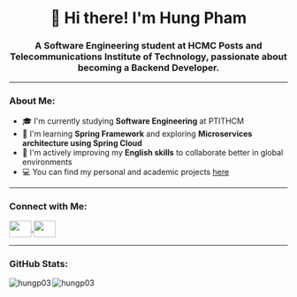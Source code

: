 <h1 align="center">👋 Hi there! I'm Hung Pham</h1>
<h3 align="center">A Software Engineering student at HCMC Posts and Telecommunications Institute of Technology, passionate about becoming a Backend Developer.</h3>

---

<h3 align="left">About Me:</h3>

- 🎓 I'm currently studying **Software Engineering** at PTITHCM  
- 🌱 I'm learning **Spring Framework** and exploring **Microservices architecture using Spring Cloud**  
- 💬 I'm actively improving my **English skills** to collaborate better in global environments  
- 💻 You can find my personal and academic projects [here](https://github.com/hungp03?tab=repositories)

---

<h3 align="left">Connect with Me:</h3>
<p align="left">
  <a href="https://fb.com/hungp11" target="_blank">
    <img align="center" src="https://raw.githubusercontent.com/rahuldkjain/github-profile-readme-generator/master/src/images/icons/Social/facebook.svg" height="30" width="40" />
  </a>
  <a href="mailto:ph.hung0903@gmail.com" target="_blank">
    <img align="center" src="https://upload.wikimedia.org/wikipedia/commons/thumb/7/7e/Gmail_icon_%282020%29.svg/2560px-Gmail_icon_%282020%29.svg.png" height="30" width="40" />
  </a>
</p>

---

<h3 align="left">GitHub Stats:</h3>

<p>
  <img align="left" src="https://github-readme-stats.vercel.app/api/top-langs?username=hungp03&show_icons=true&locale=en&layout=compact" alt="hungp03" />
</p>

<p>
  <img align="center" src="https://github-readme-streak-stats.herokuapp.com/?user=hungp03&" alt="hungp03" />
</p>
